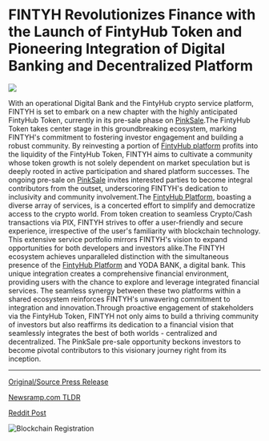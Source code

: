 # FINTYH Revolutionizes Finance with the Launch of FintyHub Token and Pioneering Integration of Digital Banking and Decentralized Platform

![](https://api.blockchainwire.io/uploads/CryptoHub/editor_image/9c54ba0e-326d-4af6-a0c7-13ec1259fb56.jpg)

With an operational Digital Bank and the FintyHub crypto service platform, FINTYH is set to embark on a new chapter with the highly anticipated FintyHub Token, currently in its pre-sale phase on [PinkSale](https://www.pinksale.finance/launchpad/0xff2e68A3B80C3cd23cC94655819Cd99794cfB3e4?chain=BSC).The FintyHub Token takes center stage in this groundbreaking ecosystem, marking FINTYH's commitment to fostering investor engagement and building a robust community. By reinvesting a portion of [FintyHub platform](https://www.fintyhub.com/) profits into the liquidity of the FintyHub Token, FINTYH aims to cultivate a community whose token growth is not solely dependent on market speculation but is deeply rooted in active participation and shared platform successes. The ongoing pre-sale on [PinkSale](https://www.pinksale.finance/launchpad/0xff2e68A3B80C3cd23cC94655819Cd99794cfB3e4?chain=BSC) invites interested parties to become integral contributors from the outset, underscoring FINTYH's dedication to inclusivity and community involvement.The [FintyHub Platform](https://www.fintyhub.com/), boasting a diverse array of services, is a concerted effort to simplify and democratize access to the crypto world. From token creation to seamless Crypto/Cash transactions via PIX, FINTYH strives to offer a user-friendly and secure experience, irrespective of the user's familiarity with blockchain technology. This extensive service portfolio mirrors FINTYH's vision to expand opportunities for both developers and investors alike.The FINTYH ecosystem achieves unparalleled distinction with the simultaneous presence of the [FintyHub Platform](https://www.fintyhub.com/) and YODA BANK, a digital bank. This unique integration creates a comprehensive financial environment, providing users with the chance to explore and leverage integrated financial services. The seamless synergy between these two platforms within a shared ecosystem reinforces FINTYH's unwavering commitment to integration and innovation.Through proactive engagement of stakeholders via the FintyHub Token, FINTYH not only aims to build a thriving community of investors but also reaffirms its dedication to a financial vision that seamlessly integrates the best of both worlds - centralized and decentralized. The PinkSale pre-sale opportunity beckons investors to become pivotal contributors to this visionary journey right from its inception. 

---

[Original/Source Press Release](https://blockchainwire.io/press-release/fintyh-revolutionizes-finance-with-the-launch-of-fintyhub-token-and-pioneering-integration-of-digital-banking-and-decentralized-platform)
                    

[Newsramp.com TLDR](None) 



[Reddit Post](https://www.reddit.com/r/CryptoNewsInfo/comments/1avdql1/fintyh_launches_fintyhub_token_presale_on_pinksale/) 



![Blockchain Registration](https://cdn.newsramp.app/blockchainwire/qrcode/242/11/sagem8YE.webp)